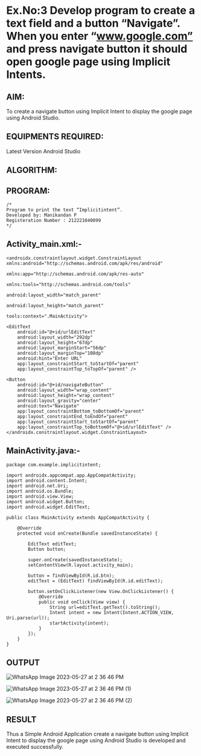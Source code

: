 # Ex.No:3 Develop program to create a text field and a button “Navigate”. When you enter “www.google.com” and press navigate button it should open google page using Implicit Intents.


## AIM:

To create a navigate button using Implicit Intent to display the google page using Android Studio.

## EQUIPMENTS REQUIRED:

Latest Version Android Studio

## ALGORITHM:



## PROGRAM:
```
/*
Program to print the text “Implicitintent”.
Developed by: Manikandan P
Registeration Number : 212221040099
*/
```
## Activity_main.xml:-
```
<androidx.constraintlayout.widget.ConstraintLayout xmlns:android="http://schemas.android.com/apk/res/android"

xmlns:app="http://schemas.android.com/apk/res-auto"

xmlns:tools="http://schemas.android.com/tools"

android:layout_width="match_parent"

android:layout_height="match_parent"

tools:context=".MainActivity">

<EditText
    android:id="@+id/urlEditText"
    android:layout_width="292dp"
    android:layout_height="67dp"
    android:layout_marginStart="56dp"
    android:layout_marginTop="108dp"
    android:hint="Enter URL"
    app:layout_constraintStart_toStartOf="parent"
    app:layout_constraintTop_toTopOf="parent" />

<Button
    android:id="@+id/navigateButton"
    android:layout_width="wrap_content"
    android:layout_height="wrap_content"
    android:layout_gravity="center"
    android:text="Navigate"
    app:layout_constraintBottom_toBottomOf="parent"
    app:layout_constraintEnd_toEndOf="parent"
    app:layout_constraintStart_toStartOf="parent"
    app:layout_constraintTop_toBottomOf="@+id/urlEditText" />
</androidx.constraintlayout.widget.ConstraintLayout>
```
## MainActivity.java:-
```
package com.example.implicitintent;

import androidx.appcompat.app.AppCompatActivity;
import android.content.Intent;
import android.net.Uri;
import android.os.Bundle;
import android.view.View;
import android.widget.Button;
import android.widget.EditText;

public class MainActivity extends AppCompatActivity {

    @Override
    protected void onCreate(Bundle savedInstanceState) {

        EditText editText;
        Button button;

        super.onCreate(savedInstanceState);
        setContentView(R.layout.activity_main);

        button = findViewById(R.id.btn);
        editText = (EditText) findViewById(R.id.editText);

        button.setOnClickListener(new View.OnClickListener() {
            @Override
            public void onClick(View view) {
                String url=editText.getText().toString();
                Intent intent = new Intent(Intent.ACTION_VIEW, Uri.parse(url));
                startActivity(intent);
            }
        });
    }
}
```

## OUTPUT

![WhatsApp Image 2023-05-27 at 2 36 46 PM](https://github.com/suryacse05/Mobile-Application-Development/assets/119160414/d2abf611-dec5-481a-9bb4-2cd3b8248494)

![WhatsApp Image 2023-05-27 at 2 36 46 PM (1)](https://github.com/suryacse05/Mobile-Application-Development/assets/119160414/b954e267-8ebc-4be4-8295-2bac7b11ad25)

![WhatsApp Image 2023-05-27 at 2 36 46 PM (2)](https://github.com/suryacse05/Mobile-Application-Development/assets/119160414/0f78e5f1-3e6c-48af-8e92-f5416d19b428)



## RESULT
Thus a Simple Android Application create a navigate button using Implicit Intent to display the google page using Android Studio is developed and executed successfully.


